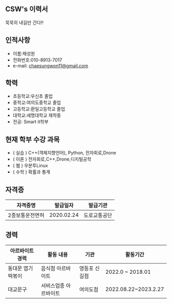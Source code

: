 
## CSW's 이력서

묵묵히 내길만 간다!!
   
## 인적사항  
   - 이름:채성원
   - 전화번호:010-8913-7017
   - e-mail: chaesungwon11@gmail.com
    
## 학력
   
* 초등학교:우신초 졸업
* 중학교:여의도중학교 졸업
* 고등학교:환일고등학교 졸업
* 대학교:세명대학교 재학중
* 전공: Smart it학부

   

## 현재 학부 수강 과목

* ( 실습 ) C++(객체지향언어), Python, 전자회로,Drone
* ( 이론 ) 전자회로,C++,Drone,디지털공학
* ( 웹 ) 우분투Linux
* ( 수학 ) 확률과 통계
    
## 자격증
| 자격증명        | 발급일자 | 발급기관 |
| --------------- | -------- | -------- |
| 2종보통운전면허 | 2020.02.24  |  도로교통공단    |
    
## 경력
    
| 아르바이트 경력 | 활동 내용             | 기관           | 활동기간          |
| --------------- | --------------------- | -------------- | ----------------- |
| 동대문 엽기 떡볶이    | 음식점 아르바이트 | 영등포 신길점  | 2022.0 ~ 2018.01 |
| 대교문구  | 서비스업종 아르바이트 | 여의도점 | 2022.08.22~2023.2.27         |



